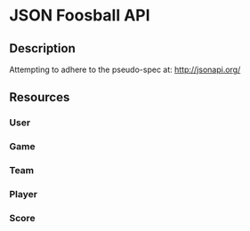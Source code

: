 # JSON Foosball API

## Description
Attempting to adhere to the pseudo-spec at: http://jsonapi.org/

## Resources

### User

### Game

### Team

### Player

### Score